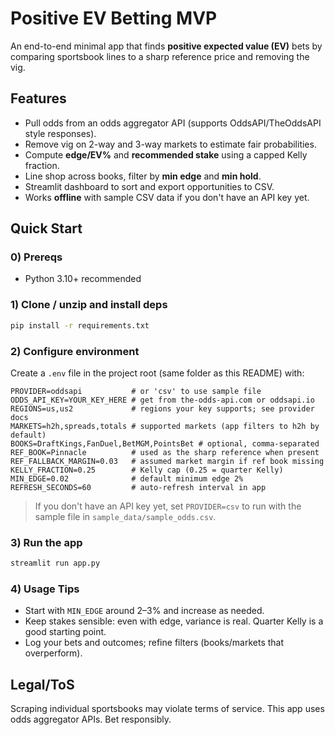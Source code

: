 # Positive EV Betting MVP

An end-to-end minimal app that finds **positive expected value (EV)** bets by comparing sportsbook lines to a sharp reference price and removing the vig.

## Features
- Pull odds from an odds aggregator API (supports OddsAPI/TheOddsAPI style responses).
- Remove vig on 2-way and 3-way markets to estimate fair probabilities.
- Compute **edge/EV%** and **recommended stake** using a capped Kelly fraction.
- Line shop across books, filter by **min edge** and **min hold**.
- Streamlit dashboard to sort and export opportunities to CSV.
- Works **offline** with sample CSV data if you don't have an API key yet.

## Quick Start

### 0) Prereqs
- Python 3.10+ recommended

### 1) Clone / unzip and install deps
```bash
pip install -r requirements.txt
```

### 2) Configure environment
Create a `.env` file in the project root (same folder as this README) with:

```env
PROVIDER=oddsapi           # or 'csv' to use sample file
ODDS_API_KEY=YOUR_KEY_HERE # get from the-odds-api.com or oddsapi.io
REGIONS=us,us2             # regions your key supports; see provider docs
MARKETS=h2h,spreads,totals # supported markets (app filters to h2h by default)
BOOKS=DraftKings,FanDuel,BetMGM,PointsBet # optional, comma-separated
REF_BOOK=Pinnacle          # used as the sharp reference when present
REF_FALLBACK_MARGIN=0.03   # assumed market margin if ref book missing
KELLY_FRACTION=0.25        # Kelly cap (0.25 = quarter Kelly)
MIN_EDGE=0.02              # default minimum edge 2%
REFRESH_SECONDS=60         # auto-refresh interval in app
```

> If you don't have an API key yet, set `PROVIDER=csv` to run with the sample file in `sample_data/sample_odds.csv`.

### 3) Run the app
```bash
streamlit run app.py
```

### 4) Usage Tips
- Start with `MIN_EDGE` around 2–3% and increase as needed.
- Keep stakes sensible: even with edge, variance is real. Quarter Kelly is a good starting point.
- Log your bets and outcomes; refine filters (books/markets that overperform).

## Legal/ToS
Scraping individual sportsbooks may violate terms of service. This app uses odds aggregator APIs. Bet responsibly.
